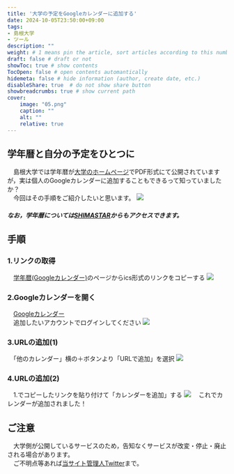 ```yaml
---
title: '大学の予定をGoogleカレンダーに追加する'
date: 2024-10-05T23:50:00+09:00
tags:
- 島根大学
- ツール
description: ""
weight: # 1 means pin the article, sort articles according to this number
draft: false # draft or not
showToc: true # show contents
TocOpen: false # open contents automantically
hidemeta: false # hide information (author, create date, etc.)
disableShare: true	# do not show share button
showbreadcrumbs: true # show current path
cover:
    image: "05.png"
    caption: ""
    alt: ""
    relative: true
---
```


## 学年暦と自分の予定をひとつに
　島根大学では学年暦が[大学のホームページ](https://www.shimane-u.ac.jp/education/academic_calender/calender/)でPDF形式にて公開されていますが，実は個人のGoogleカレンダーに追加することもできるって知っていましたか？  
　今回はその手順をご紹介したいと思います。
![](05.png)
##### なお，学年暦については[SHIMASTAR](https://sunsun.earth/univ/shimastar/)からもアクセスできます。

## 手順
### 1.リンクの取得
　[学年暦(Googleカレンダー)](https://www.shimane-u.ac.jp/education/academic_calender/calender/academic_calender99.html)のページからics形式のリンクをコピーする
![](01.png)
### 2.Googleカレンダーを開く
　[Googleカレンダー](https://calendar.google.com/calendar/)  
　追加したいアカウントでログインしてください
![](02.png)
### 3.URLの追加(1)
　「他のカレンダー」横の＋ボタンより「URLで追加」を選択
![](03.png)
### 4.URLの追加(2)
　1.でコピーしたリンクを貼り付けて「カレンダーを追加」する
![](04.png)
　これでカレンダーが追加されました！

## ご注意
　大学側が公開しているサービスのため，告知なくサービスが改変・停止・廃止される場合があります。  
　ご不明点等あれば[当サイト管理人Twitter](https://x.com/s_kaziko)まで。
